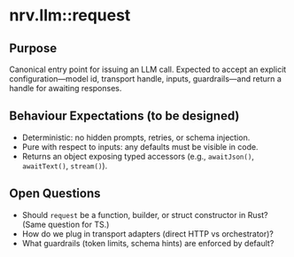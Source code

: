 # nrv.llm::request

## Purpose
Canonical entry point for issuing an LLM call. Expected to accept an explicit configuration—model id,
transport handle, inputs, guardrails—and return a handle for awaiting responses.

## Behaviour Expectations (to be designed)
- Deterministic: no hidden prompts, retries, or schema injection.
- Pure with respect to inputs: any defaults must be visible in code.
- Returns an object exposing typed accessors (e.g., `awaitJson()`, `awaitText()`, `stream()`).

## Open Questions
- Should `request` be a function, builder, or struct constructor in Rust? (Same question for TS.)
- How do we plug in transport adapters (direct HTTP vs orchestrator)?
- What guardrails (token limits, schema hints) are enforced by default?
